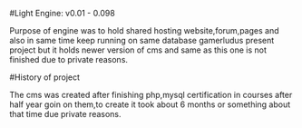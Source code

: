 #Light Engine: v0.01 - 0.098


Purpose of engine was to hold shared hosting website,forum,pages and also in 
same time keep running on same database gamerludus present project but it
holds newer version of cms and same as this one is not finished due to private reasons.


#History of project


The cms was created after finishing php,mysql certification in courses after half year goin on them,to create it took about 6 months
or something about that time due private reasons.
